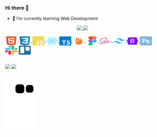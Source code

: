 ### Hi there 👋

<!--
**JeanM-Pro/JeanM-Pro** is a ✨ _special_ ✨ repository because its `README.md` (this file) appears on your GitHub profile.

Here are some ideas to get you started:

- 🔭 I’m currently working on ...
- 🌱 I’m currently learning ...
- 👯 I’m looking to collaborate on ...
- 🤔 I’m looking for help with ...
- 💬 Ask me about ...
- 📫 How to reach me: ...
- 😄 Pronouns: ...
- ⚡ Fun fact: ...
-->
- 🌱 I’m currently learning Web Development

<div align="center">
  <a href="https://github.com/JeanM-Pro">
  <img height="180em" src="https://github-readme-stats.vercel.app/api?username=JeanM-Pro&show_icons=true&theme=dracula&include_all_commits=true&count_private=true"/>
  <img height="180em" src="https://github-readme-stats.vercel.app/api/top-langs/?username=JeanM-Pro&layout=compact&langs_count=7&theme=dracula"/>
</div>
  <div style="display: inline_block"><br>
  <img align="center" alt="Logo-HTML" height="30" width="40" src="https://raw.githubusercontent.com/devicons/devicon/master/icons/html5/html5-original.svg">
  <img align="center" alt="Logo-CSS" height="30" width="40" src="https://raw.githubusercontent.com/devicons/devicon/master/icons/css3/css3-original.svg">
  <img align="center" alt="Logo-Js" height="30" width="40" src="https://raw.githubusercontent.com/devicons/devicon/master/icons/javascript/javascript-plain.svg">
  <img align="center" alt="Logo-React" height="30" width="40" src="https://raw.githubusercontent.com/devicons/devicon/master/icons/react/react-original.svg">
    <img align="center" alt="Logo-React" height="30" width="40" src="https://raw.githubusercontent.com/devicons/devicon/master/icons/typescript/typescript-original.svg">
    <img align="center" alt="Logo-React" height="30" width="40" src="https://raw.githubusercontent.com/devicons/devicon/1119b9f84c0290e0f0b38982099a2bd027a48bf1/icons/firebase/firebase-plain.svg">
    <img align="center" alt="Logo-React" height="30" width="40" src="https://raw.githubusercontent.com/devicons/devicon/master/icons/figma/figma-original.svg">
    <img align="center" alt="Logo-React" height="30" width="40" src="https://raw.githubusercontent.com/devicons/devicon/master/icons/sass/sass-original.svg">
    <img align="center" alt="Logo-React" height="30" width="40" src="https://raw.githubusercontent.com/devicons/devicon/1119b9f84c0290e0f0b38982099a2bd027a48bf1/icons/tailwindcss/tailwindcss-plain.svg">
    <img align="center" alt="Logo-React" height="30" width="40" src="https://raw.githubusercontent.com/devicons/devicon/master/icons/bootstrap/bootstrap-original.svg">
    <img align="center" alt="Logo-React" height="30" width="40" src="https://raw.githubusercontent.com/devicons/devicon/1119b9f84c0290e0f0b38982099a2bd027a48bf1/icons/photoshop/photoshop-plain.svg">
    <img align="center" alt="Logo-React" height="30" width="40" src="https://raw.githubusercontent.com/devicons/devicon/1119b9f84c0290e0f0b38982099a2bd027a48bf1/icons/slack/slack-original.svg">
    <img align="center" alt="Logo-React" height="30" width="40" src="https://raw.githubusercontent.com/devicons/devicon/1119b9f84c0290e0f0b38982099a2bd027a48bf1/icons/trello/trello-plain.svg">
</div>
  
##
  
  <div> 
    
 
  <a href = "mailto:jeancenteno54@gmail.com"><img src="https://img.shields.io/badge/-Gmail-%23333?style=for-the-badge&logo=gmail&logoColor=white" target="_blank"></a>
  <a href="https://www.linkedin.com/in/jean-centeno-37962b218/" target="_blank"><img src="https://img.shields.io/badge/-LinkedIn-%230077B5?style=for-the-badge&logo=linkedin&logoColor=white" target="_blank"></a>

![Snake animation](https://github.com/rafaballerini/rafaballerini/blob/output/github-contribution-grid-snake.svg)
</div>
